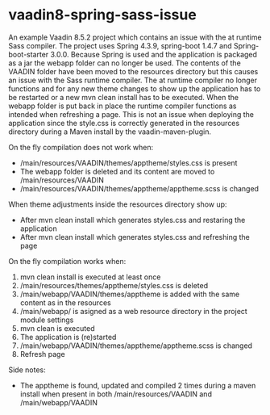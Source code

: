 # vaadin8-spring-sass-issue

An example Vaadin 8.5.2 project which contains an issue with the at runtime Sass compiler. 
The project uses Spring 4.3.9, spring-boot 1.4.7 and Spring-boot-starter 3.0.0.
Because Spring is used and the application is packaged as a jar the webapp folder can no longer be used.
The contents of the VAADIN folder have been moved to the resources directory but this causes an issue with the Sass runtime compiler. The at runtime compiler no longer functions and for any new theme changes to show up the application has to be restarted or a new mvn clean install has to be executed.
When the webapp folder is put back in place the runtime compiler functions as intended when refreshing a page. 
This is not an issue when deploying the application since the style.css is correctly generated in the resources directory during a Maven install by the vaadin-maven-plugin.

On the fly compilation does not work when:
* /main/resources/VAADIN/themes/apptheme/styles.css is present
* The webapp folder is deleted and its content are moved to /main/resources/VAADIN
* /main/resources/VAADIN/themes/apptheme/apptheme.scss is changed

When theme adjustments inside the resources directory show up:
* After mvn clean install which generates styles.css and restaring the application
* After mvn clean install which generates styles.css and refreshing the page

On the fly compilation works when:
1. mvn clean install is executed at least once
2. /main/resources/themes/apptheme/styles.css is deleted
4. /main/webapp/VAADIN/themes/apptheme is added with the same content as in the resources
5. /main/webapp/ is asigned as a web resource directory in the project module settings
6. mvn clean is executed
7. The application is (re)started
8. /main/webapp/VAADIN/themes/apptheme/apptheme.scss is changed
9. Refresh page

Side notes:
* The apptheme is found, updated and compiled 2 times during a maven install when present in both /main/resources/VAADIN and /main/webapp/VAADIN
